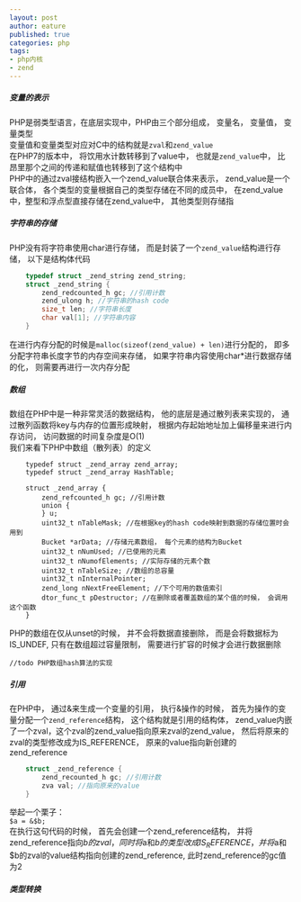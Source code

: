 ```yaml
---
layout: post
author: eature
published: true
categories: php
tags:
- php内核
- zend
---
```


##### 变量的表示

PHP是弱类型语言，在底层实现中，PHP由三个部分组成， 变量名， 变量值， 变量类型  
变量值和变量类型对应对C中的结构就是`zval`和`zend_value`  
在PHP7的版本中， 将饮用水计数转移到了value中， 也就是`zend_value`中， 比昂里那个之间的传递和赋值也转移到了这个结构中  
PHP中的通过zval接结构嵌入一个zend_value联合体来表示， zend_value是一个联合体， 各个类型的变量根据自己的类型存储在不同的成员中， 在zend_value中，整型和浮点型直接存储在zend_value中， 其他类型则存储指

##### 字符串的存储

PHP没有将字符串使用char进行存储， 而是封装了一个`zend_value`结构进行存储， 以下是结构体代码  
```c
    typedef struct _zend_string zend_string;
    struct _zend_string {
        zend_redcounted_h gc; //引用计数
        zend_ulong h; //字符串的hash code
        size_t len; //字符串长度
        char val[1]; //字符串内容
    }
```

在进行内存分配的时候是`malloc(sizeof(zend_value) + len)`进行分配的， 即多分配字符串长度字节的内存空间来存储， 如果字符串内容使用char*进行数据存储的化， 则需要再进行一次内存分配  

##### 数组

数组在PHP中是一种非常灵活的数据结构， 他的底层是通过散列表来实现的， 通过散列函数将key与内存的位置形成映射， 根据内存起始地址加上偏移量来进行内存访问， 访问数据的时间复杂度是O(1)  
我们来看下PHP中数组（散列表）的定义  
```
    typedef struct _zend_array zend_array;
    typedef struct _zend_array HashTable;
    
    struct _zend_array {
        zend_refcounted_h gc; //引用计数
        union {
        } u;
        uint32_t nTableMask; //在根据key的hash code映射到数据的存储位置时会用到
        Bucket *arData; //存储元素数组， 每个元素的结构为Bucket
        uint32_t nNumUsed; //已使用的元素
        uint32_t nNumofElements; //实际存储的元素个数
        uint32_t nTableSize; //数组的总容量
        uint32_t nInternalPointer; 
        zend_long nNextFreeElement; //下个可用的数值索引
        dtor_func_t pDestructor; //在删除或者覆盖数组的某个值的时候， 会调用这个函数
    }
```

PHP的数组在仅从unset的时候， 并不会将数据直接删除， 而是会将数据标为IS_UNDEF, 只有在数组超过容量限制， 需要进行扩容的时候才会进行数据删除  

`//todo PHP数组hash算法的实现`  

##### 引用
在PHP中， 通过&来生成一个变量的引用， 执行&操作的时候， 首先为操作的变量分配一个`zend_reference`结构， 这个结构就是引用的结构体， zend_value内嵌了一个zval，这个zval的zend_value指向原来zval的zend_value， 然后将原来的zval的类型修改成为IS_REFERENCE， 原来的value指向新创建的zend_reference
```c
    struct _zend_reference {
        zend_recounted_h gc; //引用计数
        zva val; //指向原来的value
    }
```

举起一个栗子：  
`$a = &$b;`  
在执行这句代码的时候， 首先会创建一个zend_reference结构， 并将zend_reference指向$b的zval， 同时将$a和$b的类型改成IS_REFERENCE， 并将$a和$b的zval的value结构指向创建的zend_reference, 此时zend_reference的gc值为2  

##### 类型转换  

